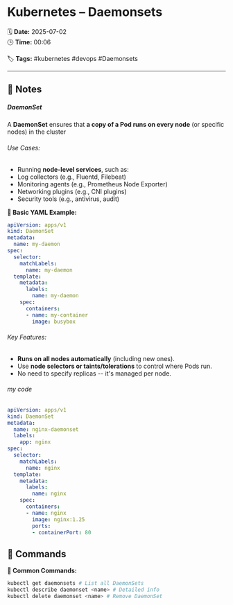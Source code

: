 # Kubernetes – Daemonsets

🗓️ **Date:** 2025-07-02  
🕒 **Time:** 00:06  

🏷️ **Tags:** #kubernetes #devops #Daemonsets  

---

## 📝 Notes

##### DaemonSet

A **DaemonSet** ensures that **a copy of a Pod runs on every node** (or
specific nodes) in the cluster
###### Use Cases:

- Running **node-level services**, such as:
- Log collectors (e.g., Fluentd, Filebeat)
- Monitoring agents (e.g., Prometheus Node Exporter)
- Networking plugins (e.g., CNI plugins)
- Security tools (e.g., antivirus, audit)

**🧾 Basic YAML Example:**

```YAML
apiVersion: apps/v1
kind: DaemonSet
metadata:
  name: my-daemon
spec:
  selector:
    matchLabels:
      name: my-daemon
  template:
    metadata:
      labels:
        name: my-daemon
    spec:
      containers:
      - name: my-container
        image: busybox

```

###### Key Features:

- **Runs on all nodes automatically** (including new ones).
- Use **node selectors or taints/tolerations** to control where Pods
  run.
- No need to specify replicas -- it's managed per node.
###### my code
```YAML
apiVersion: apps/v1
kind: DaemonSet
metadata:
  name: nginx-daemonset
  labels:
    app: nginx
spec:
  selector:
    matchLabels:
      name: nginx
  template:
    metadata:
      labels:
        name: nginx
    spec:
      containers:
      - name: nginx
        image: nginx:1.25
        ports:
        - containerPort: 80
```

## 🧾 Commands

**📘 Common Commands:**
```bash
kubectl get daemonsets # List all DaemonSets
kubectl describe daemonset <name> # Detailed info
kubectl delete daemonset <name> # Remove DaemonSet
```
